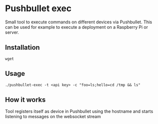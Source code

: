 # Pushbullet exec
Small tool to execute commands on different devices via Pushbullet. This can be used for example to execute a deployment on a Raspberry Pi or server.

## Installation
```
wget 
```

## Usage
```
./pushbullet-exec -t <api key> -c "foo=ls;hello=cd /tmp && ls"
```

## How it works
Tool registers itself as device in Pushbullet using the hostname and starts listening to messages on the websocket stream
